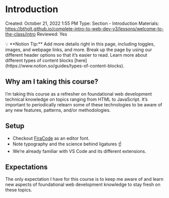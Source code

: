 # Introduction

Created: October 21, 2022 1:55 PM
Type: Section - Introduction
Materials: https://btholt.github.io/complete-intro-to-web-dev-v3/lessons/welcome-to-the-class/intro
Reviewed: Yes

<aside>
💡 **Notion Tip:** Add more details right in this page, including toggles, images, and webpage links, and more. Break up the page by using our different header options so that it’s easier to read. Learn more about different types of content blocks [here](https://www.notion.so/guides/types-of-content-blocks).

</aside>

## Why am I taking this course?

I’m taking this course as a refresher on foundational web development technical knowledge on topics ranging from HTML to JavaScript. It’s important to periodically relearn some of these technologies to be aware of any new features, patterns, and/or methodologies.

## Setup

- Checkout [FiraCode](https://github.com/tonsky/FiraCode) as an editor font.
- Note typography and the science behind ligatures ☝️
- We’re already familiar with VS Code and its different extensions.

## Expectations

The only expectation I have for this course is to keep me aware of and learn new aspects of foundational web development knowledge to stay fresh on these topics.